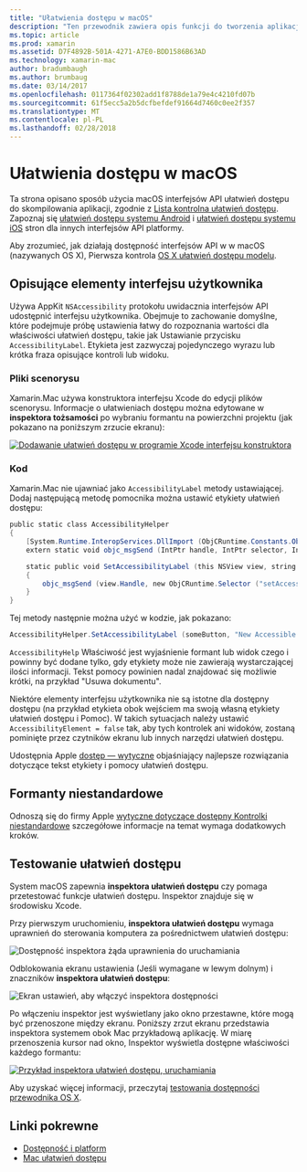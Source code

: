 ```yaml
---
title: "Ułatwienia dostępu w macOS"
description: "Ten przewodnik zawiera opis funkcji do tworzenia aplikacji Xamarin.Mac dostępny."
ms.topic: article
ms.prod: xamarin
ms.assetid: D7F4892B-501A-4271-A7E0-BDD1586B63AD
ms.technology: xamarin-mac
author: bradumbaugh
ms.author: brumbaug
ms.date: 03/14/2017
ms.openlocfilehash: 0117364f02302add1f8788de1a79e4c4210fd07b
ms.sourcegitcommit: 61f5ecc5a2b5dcfbefdef91664d7460c0ee2f357
ms.translationtype: MT
ms.contentlocale: pl-PL
ms.lasthandoff: 02/28/2018
---
```

# <a name="accessibility-on-macos"></a>Ułatwienia dostępu w macOS

Ta strona opisano sposób użycia macOS interfejsów API ułatwień dostępu do skompilowania aplikacji, zgodnie z [Lista kontrolna ułatwień dostępu](~/cross-platform/app-fundamentals/accessibility.md).
Zapoznaj się [ułatwień dostępu systemu Android](~/android/app-fundamentals/accessibility.md) i [ułatwień dostępu systemu iOS](~/ios/app-fundamentals/accessibility.md) stron dla innych interfejsów API platformy.

Aby zrozumieć, jak działają dostępność interfejsów API w w macOS (nazywanych OS X), Pierwsza kontrola [OS X ułatwień dostępu modelu](https://developer.apple.com/library/mac/documentation/Accessibility/Conceptual/AccessibilityMacOSX/OSXAXmodel.html).

## <a name="describing-ui-elements"></a>Opisujące elementy interfejsu użytkownika

Używa AppKit `NSAccessibility` protokołu uwidacznia interfejsów API udostępnić interfejsu użytkownika. Obejmuje to zachowanie domyślne, które podejmuje próbę ustawienia łatwy do rozpoznania wartości dla właściwości ułatwień dostępu, takie jak Ustawianie przycisku `AccessibilityLabel`. Etykieta jest zazwyczaj pojedynczego wyrazu lub krótka fraza opisujące kontroli lub widoku.

### <a name="storyboard-files"></a>Pliki scenorysu

Xamarin.Mac używa konstruktora interfejsu Xcode do edycji plików scenorysu.
Informacje o ułatwieniach dostępu można edytowane w **inspektora tożsamości** po wybraniu formantu na powierzchni projektu (jak pokazano na poniższym zrzucie ekranu):

[![Dodawanie ułatwień dostępu w programie Xcode interfejsu konstruktora](accessibility-images/xcode.png "Dodawanie ułatwień dostępu w programie Xcode konstruktora interfejsu")](accessibility-images/xcode-large.png)

### <a name="code"></a>Kod

Xamarin.Mac nie ujawniać jako `AccessibilityLabel` metody ustawiającej.  Dodaj następującą metodę pomocnika można ustawić etykiety ułatwień dostępu:

```csharp
public static class AccessibilityHelper
{
    [System.Runtime.InteropServices.DllImport (ObjCRuntime.Constants.ObjectiveCLibrary)]
    extern static void objc_msgSend (IntPtr handle, IntPtr selector, IntPtr label);

    static public void SetAccessibilityLabel (this NSView view, string value)
    {
        objc_msgSend (view.Handle, new ObjCRuntime.Selector ("setAccessibilityLabel:").Handle, new NSString (value).Handle);
    }
}
```

Tej metody następnie można użyć w kodzie, jak pokazano:

```csharp
AccessibilityHelper.SetAccessibilityLabel (someButton, "New Accessible Description");
```

`AccessibilityHelp` Właściwość jest wyjaśnienie formant lub widok czego i powinny być dodane tylko, gdy etykiety może nie zawierają wystarczającej ilości informacji. Tekst pomocy powinien nadal znajdować się możliwie krótki, na przykład "Usuwa dokumentu".

Niektóre elementy interfejsu użytkownika nie są istotne dla dostępny dostępu (na przykład etykieta obok wejściem ma swoją własną etykiety ułatwień dostępu i Pomoc).
W takich sytuacjach należy ustawić `AccessibilityElement = false` tak, aby tych kontrolek ani widoków, zostaną pominięte przez czytników ekranu lub innych narzędzi ułatwień dostępu.

Udostępnia Apple [dostęp — wytyczne](https://developer.apple.com/library/mac/documentation/Accessibility/Conceptual/AccessibilityMacOSX/EnhancingtheAccessibilityofStandardAppKitControls.html) objaśniający najlepsze rozwiązania dotyczące tekst etykiety i pomocy ułatwień dostępu.

## <a name="custom-controls"></a>Formanty niestandardowe

Odnoszą się do firmy Apple [wytyczne dotyczące dostępny Kontrolki niestandardowe](https://developer.apple.com/library/mac/documentation/Accessibility/Conceptual/AccessibilityMacOSX/ImplementingAccessibilityforCustomControls.html) szczegółowe informacje na temat wymaga dodatkowych kroków.

## <a name="testing-accessibility"></a>Testowanie ułatwień dostępu

System macOS zapewnia **inspektora ułatwień dostępu** czy pomaga przetestować funkcje ułatwień dostępu. Inspektor znajduje się w środowisku Xcode.

Przy pierwszym uruchomieniu, **inspektora ułatwień dostępu** wymaga uprawnień do sterowania komputera za pośrednictwem ułatwień dostępu:

![Dostępność inspektora żąda uprawnienia do uruchamiania](accessibility-images/accessibility-inspector-1.png "żąda uprawnienia do uruchamiania inspektora ułatwień dostępu")

Odblokowania ekranu ustawienia (Jeśli wymagane w lewym dolnym) i znaczników **inspektora ułatwień dostępu**:

![Ekran ustawień, aby włączyć inspektora dostępności](accessibility-images/accessibility-inspector-2.png "ustawień ekranu, aby włączyć inspektora ułatwień dostępu")

Po włączeniu inspektor jest wyświetlany jako okno przestawne, które mogą być przenoszone między ekranu. Poniższy zrzut ekranu przedstawia inspektora systemem obok Mac przykładową aplikację. W miarę przenoszenia kursor nad okno, Inspektor wyświetla dostępne właściwości każdego formantu:

[![Przykład inspektora ułatwień dostępu, uruchamiania](accessibility-images/accessibility-example.png "uruchomiona inspektora przykład ułatwień dostępu")](accessibility-images/accessibility-example-large.png)

Aby uzyskać więcej informacji, przeczytaj [testowania dostępności przewodnika OS X](https://developer.apple.com/library/mac/documentation/Accessibility/Conceptual/AccessibilityMacOSX/OSXAXTestingApps.html).



## <a name="related-links"></a>Linki pokrewne

- [Dostępność i platform](~/cross-platform/app-fundamentals/accessibility.md)
- [Mac ułatwień dostępu](https://www.apple.com/accessibility/mac/)
